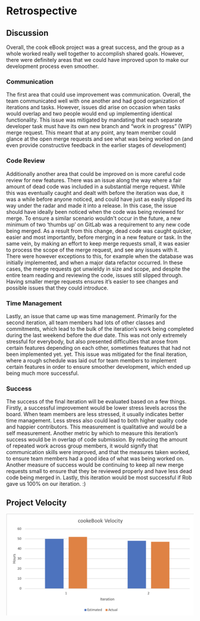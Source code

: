 # Retrospective

## Discussion

Overall, the cook eBook project was a great success, and the group as a whole worked really well together to accomplish shared goals. However, there were definitely areas that we could have improved upon to make our development process even smoother.

### Communication

The first area that could use improvement was communication. Overall, the team communicated well with one another and had good organization of iterations and tasks. However, issues did arise on occasion when tasks would overlap and two people would end up implementing identical functionality. This issue was mitigated by mandating that each separate developer task must have its own new branch and “work in progress” (WIP) merge request. This meant that at any point, any team member could glance at the open merge requests and see what was being worked on (and even provide constructive feedback in the earlier stages of development)


### Code Review

Additionally another area that could be improved on is more careful code review for new features. There was an issue along the way where a fair amount of dead code was included in a substantial merge request. While this was eventually caught and dealt with before the iteration was due, it was a while before anyone noticed, and could have just as easily slipped its way under the radar and made it into a release. In this case, the issue should have ideally been noticed when the code was being reviewed for merge. To ensure a similar scenario wouldn't occur in the future, a new minimum of two ‘thumbs up’ on GitLab was a requirement to any new code being merged. As a result from this change,  dead code was caught quicker, easier and most importantly, before merging in a new feature or task. In the same vein, by making an effort to keep merge requests small, it was easier to process the scope of the merge request, and see any issues with it. There were however exceptions to this, for example when the database was initially implemented, and when a major data refactor occurred. In these cases, the merge requests got unwieldy in size and scope, and despite the entire team reading and reviewing the code, issues still slipped through. Having smaller merge requests ensures it’s easier to see changes and possible issues that they could introduce.

### Time Management

Lastly, an issue that came up was time management. Primarily for the second iteration, all team members had lots of other classes and commitments, which lead to the bulk of the iteration’s work being completed during the last weekend before the due date. This was not only extremely stressful for everybody, but also presented difficulties that arose from certain features depending on each other, sometimes features that had not been implemented yet. yet. This issue was mitigated for the final iteration, where a rough schedule was laid out for team members to implement certain features in order to ensure smoother development, which ended up being much more successful.

### Success

The success of the final iteration will be evaluated based on a few things. Firstly, a successful improvement would be lower stress levels across the board. When team members are less stressed, it usually indicates better time management. Less stress also could lead to both higher quality code and happier contributors. This measurement is qualitative and would be a self measurement. Another metric by which to measure this iteration’s success would be in overlap of code submission. By reducing the amount of repeated work across group members, it would signify that communication skills were improved, and that the measures taken worked, to ensure team members had a good idea of what was being worked on. Another measure of success would be continuing to keep all new merge requests small to ensure that they be reviewed properly and have less dead code being merged in. Lastly, this iteration would be most successful if Rob gave us 100% on our iteration. :)


## Project Velocity

![](ProjectVelocity.png)



